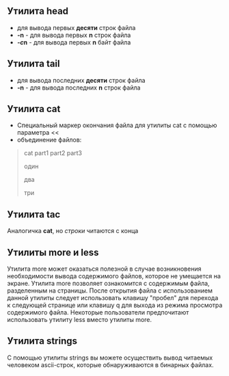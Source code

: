 ## Утилита head
+ для вывода первых **десяти** строк файла
+ **-n** - для вывода первых **n** строк файла
+ **-*с*n** - для вывода первых **n** байт файла

## Утилита tail
+ для вывода последних **десяти** строк файла
+ **-n** - для вывода последних **n** строк файла

## Утилита cat
+ Специальный маркер окончания файла для утилиты cat с помощью параметра << 
+ объединение файлов:
> cat part1 part2 part3
>
> один
>
> два
>
> три

## Утилита tac
Аналогичка **cat**, но *строки* читаются с конца

## Утилиты more и less
Утилита more может оказаться полезной в случае возникновения необходимости вывода содержимого файлов, которое не умещается на экране. Утилита more позволяет ознакомится с содержимым файла, разделенным на страницы. После открытия файла с использованием данной утилиты следует использовать клавишу "пробел" для перехода к следующей странице или клавишу q для выхода из режима просмотра содержимого файла. Некоторые пользователи предпочитают использовать утилиту less вместо утилиты more.

## Утилита strings
С помощью утилиты strings вы можете осуществить вывод читаемых человеком ascii-строк, которые обнаруживаются в бинарных файлах.
